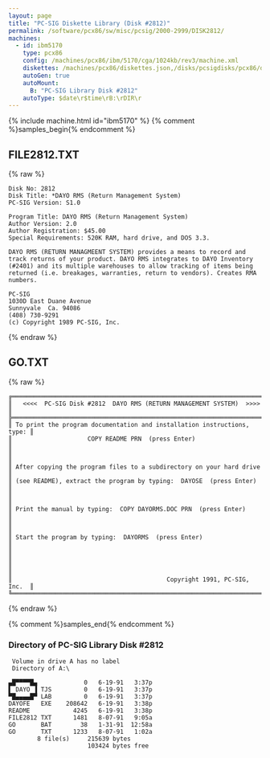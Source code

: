 ```yaml
---
layout: page
title: "PC-SIG Diskette Library (Disk #2812)"
permalink: /software/pcx86/sw/misc/pcsig/2000-2999/DISK2812/
machines:
  - id: ibm5170
    type: pcx86
    config: /machines/pcx86/ibm/5170/cga/1024kb/rev3/machine.xml
    diskettes: /machines/pcx86/diskettes.json,/disks/pcsigdisks/pcx86/diskettes.json
    autoGen: true
    autoMount:
      B: "PC-SIG Library Disk #2812"
    autoType: $date\r$time\rB:\rDIR\r
---
```


{% include machine.html id="ibm5170" %}
{% comment %}samples_begin{% endcomment %}

## FILE2812.TXT

{% raw %}
```
Disk No: 2812                                                           
Disk Title: *DAYO RMS (Return Management System)                        
PC-SIG Version: S1.0                                                    
                                                                        
Program Title: DAYO RMS (Return Management System)                      
Author Version: 2.0                                                     
Author Registration: $45.00                                             
Special Requirements: 520K RAM, hard drive, and DOS 3.3.                
                                                                        
DAYO RMS (RETURN MANAGMEENT SYSTEM) provides a means to record and      
track returns of your product. DAYO RMS integrates to DAYO Inventory    
(#2401) and its multiple warehouses to allow tracking of items being    
returned (i.e. breakages, warranties, return to vendors). Creates RMA   
numbers.                                                                
                                                                        
PC-SIG                                                                  
1030D East Duane Avenue                                                 
Sunnyvale  Ca. 94086                                                    
(408) 730-9291                                                          
(c) Copyright 1989 PC-SIG, Inc.                                         
```
{% endraw %}

## GO.TXT

{% raw %}
```
╔═════════════════════════════════════════════════════════════════════════╗
║   <<<<  PC-SIG Disk #2812  DAYO RMS (RETURN MANAGEMENT SYSTEM)  >>>>    ║
╠═════════════════════════════════════════════════════════════════════════╣
║ To print the program documentation and installation instructions, type: ║
║                     COPY README PRN  (press Enter)                      ║
║                                                                         ║
║ After copying the program files to a subdirectory on your hard drive    ║
║ (see README), extract the program by typing:  DAYOSE  (press Enter)     ║
║                                                                         ║
║ Print the manual by typing:  COPY DAYORMS.DOC PRN  (press Enter)        ║
║                                                                         ║
║ Start the program by typing:  DAYORMS  (press Enter)                    ║
║                                                                         ║
║                                                                         ║
║                                           Copyright 1991, PC-SIG, Inc.  ║
╚═════════════════════════════════════════════════════════════════════════╝
```
{% endraw %}

{% comment %}samples_end{% endcomment %}

### Directory of PC-SIG Library Disk #2812

     Volume in drive A has no label
     Directory of A:\

    ▄█▀▀▀▀█▄             0   6-19-91   3:37p
    ▌ DAYO ▐ TJS         0   6-19-91   3:37p
    ▀█▄▄▄▄█▀ LAB         0   6-19-91   3:37p
    DAYOFE   EXE    208642   6-19-91   3:38p
    README            4245   6-19-91   3:38p
    FILE2812 TXT      1481   8-07-91   9:05a
    GO       BAT        38   1-31-91  12:58a
    GO       TXT      1233   8-07-91   1:02a
            8 file(s)     215639 bytes
                          103424 bytes free
